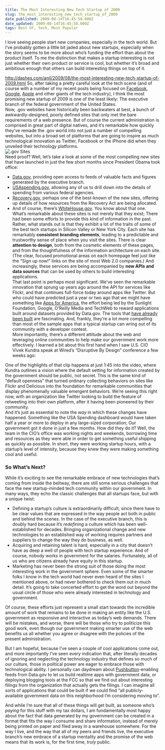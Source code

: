```yaml
---
title: The Most Interesting New Tech Startup of 2009
slug: the_most_interesting_new_tech_startup_of_2009
date_published: 2009-08-14T16:45:58.000Z
date_updated: 2009-08-14T16:45:58.000Z
tags: Best Of, tech, Most Popular
---
```


I love seeing people start new companies, especially in the tech world. But I’ve probably gotten a little bit jaded about new startups, especially when the story seems to be more about who’s funding the effort than about the product itself. To me the distinction that makes a startup interesting is not just whether their own product or service is cool, but whether it’s broad and ambitious enough that others can build interesting things on top of it.

http://dashes.com/anil/2009/08/the-most-interesting-new-tech-startup-of-2009.html
So, after taking a pretty careful look at the tech scene (and of course with a number of my recent posts being focused on [Facebook]( http://dashes.com/anil/2009/06/the-future-of-facebook-usernames.html), [Google](http://dashes.com/anil/2009/07/googles-microsoft-moment.html), [Apple](http://dashes.com/anil/2009/07/apple-secrecy-does-not-scale.html) and other giants of the tech industry), I think the most promising new startup of 2009 is one of the least likely: The executive branch of the federal government of the United States.  
 Now, .gov websites have historically been backwaters at best, a bunch of awkwardly-designed, poorly defined sites that only met the bare requirements of a web presence. But of course the current administration is comprised in great part of digital natives, and it’s remarkable how quickly they’ve remade the .gov world into not just a number of compelling websites, but into a broad set of platforms that are going to inspire as much technological innovation as Twitter, Facebook or the iPhone did when they unveiled their technology platforms.  
![.gov Sites](http://dashes.com/anil/images/gov-sites.jpg)  
 Need proof? Well, let’s take a look at some of the most compelling new sites that have launched in just the few short months since President Obama took office:  
 * [Data.gov](http://www.data.gov/), providing open access to feeds of valuable facts and figures generated by the executive branch.  
 * [USAspending.gov](http://usaspending.gov/), allowing any of us to drill down into the details of spending from various federal agencies.  
 * [Recovery.gov](http://www.recovery.gov/), perhaps one of the best-known of the new sites, offering up details of how resources from the Recovery Act are being allocated.  
 * And of course, there’s [WhiteHouse.gov](http://www.whitehouse.gov/). You know about that one.  
 What’s remarkable about these sites is not merely that they exist; There had been some efforts to provide this kind of information in the past. Rather, what stands out is that they exhibit a lot of the traits of some of the best tech startups in Silicon Valley or New York City. Each site has remarkably **consistent branding elements**, leading to a predictable and trustworthy sense of place when you visit the sites. There is clear **attention to design**, both from the cosmetic elements of these pages, and from the thoughtfulness of the information architecture on each site. (The clear, focused promotional areas on each homepage feel just like the “Sign up now!” links on the site of most Web 2.0 companies.) And increasingly, these services are being accompanied by **new APIs and data sources** that can be used by others to build interesting applications.  
 That last point is perhaps most significant. We’ve seen the remarkable innovation that sprung up years ago around the API for services like Flickr, and that continues full-force today around apps like Twitter. But who could have predicted just a year or two ago that we might have something like [Apps for America](http://sunlightlabs.com/contests/appsforamerica2//), the effort being led by the Sunlight Foundation, Google, O’Reilly Media and TechWeb to reward applications built around datasets provided by Data.gov. The tools that [have already been built](http://sunlightlabs.com/contests/appsforamerica2/apps/) are fascinating. And, frankly, they’re a lot more compelling than most of the sample apps that a typical startup can wring out of its community with a developer contest.  
 More importantly, there’s a different attitude about the web and leveraging online communities to help make our government work more effectively. I learned a bit about this first hand when I saw U.S. CIO Vivek Kundra speak at Wired’s “Disruptive By Design” conference a few weeks ago:  
  
 One of the highlights of that clip happens at just 1:45 into the video, where Kundra outlines a vision where the default setting for information created by the government should be public, not secret. This is the same kind of “default openness” that turned ordinary collecting behaviors on sites like Flickr and Delicious into the foundation for remarkable communities that display phenomenally valuable emergent behaviors. We’re seeing this right now, with an organization like Twitter looking to build the feature of retweeting into their own platform, after it having been pioneered by their community.  
 And it’s just as essential to note the *way* in which these changes have happened. Something like the USA Spending dashboard would have taken half a year or more to deploy in any large-sized corporation; Our government got it done in just a few months. How did they do it? Well, the team in the CIO’s office was working nights and weekends, borrowing time and resources as they were able in order to get something useful shipping as quickly as possible. In short, they were working startup hours, with a startup’s level of intensity, because they knew they were making something cool and useful.

### So What’s Next?

While it’s exciting to see the remarkable embrace of new technologies that’s coming from inside the beltway, there are still some serious challenges that face the new startup-minded tech community within our government. In many ways, they echo the classic challenges that all startups face, but with a unique twist:

- Defining a startup’s culture is extraordinarily difficult, since there have to be clear values that are expressed in the way people act both in public and behind the scenes. In the case of the executive branch, this is doubly hard because it’s *redefining* a culture which has been well-established for decades. Bringing organizational change and new technologies to an established way of working requires partners and suppliers to change the way they do business, as well.
- Acquiring and retaining talent is hard, especially in a city that doesn’t have as deep a well of people with tech startup experience. And of course, nobody works in government for the salaries. Fortunately, all of us who are citizens already have equity in this startup.
- Marketing has never been the strong suit of those doing the most interesting work in the government sphere. Even some of the smarter folks I know in the tech world had never even heard of the sites I mentioned above, or had never bothered to check them out in much detail. It’s going to take concerted effort to get the word out beyond the usual circle of those who were already interested in technology and government.

Of course, these efforts just represent a small start towards the incredible amount of work that remains to be done in making an entity like the U.S. government as responsive and interactive as today’s web demands. There will be mistakes, and worse, there will be those who try to politicize this good work, even though our government making smarter use of the web benefits us all whether you agree or disagree with the policies of the present administration.

But I am hopeful, because I’ve seen a couple of cool applications come out, and more importantly I’ve seen every indication that, after literally decades of ignoring and neglecting the technology industry that defines so much of our culture, those in political power are eager to embrace those with technological ability. I personally can daydream about [Pushbutton](http://dashes.com/anil/2009/07/the-pushbutton-web-realtime-becomes-real.html)-enabling feeds from Data.gov to let us build realtime apps with government data, or deploying blogging tools at the FCC so that we find out about interesting filings from the organization that actually gets the filings. I can imagine all sorts of applications that could be built if we could find “all publicly-available government data on this neighborhood I’m considering moving to”.

And while I’m sure that all of these things will get built, as someone who’s *paying* for this stuff with my tax dollars, I am fundamentally most happy about the fact that data generated by my government can be created in a format that fits the way I consume and share information, instead of merely being printed on paper and filed away in a warehouse somewhere. For the way I live, and the way that all of my peers and friends live, the executive branch’s new embrace of a startup mentality and the promise of the web means that its work is, for the first time, *truly* public.
